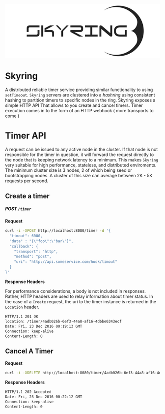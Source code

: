 
![skyring](./assets/skyring.png)

# Skyring
A distributed reliable timer service providing similar functionality to using `setTimeout`.
`Skyring` servers are clustered  into a *hashring* using consistent hashing to partition timers to specific nodes in the ring.  Skyring exposes a simple HTTP API That allows to you create and cancel timers. Timer execution comes in to the form of an HTTP webhook ( more transports to come )

# Timer API

A request can be issued to any active node in the cluster. If that node is not responsible for the timer in question,
it will forward the request directly to the node that is keeping network latency to a minimum. This makes `Skyring` very
suitable for high performance, stateless, and distributed enviroments.
The minimum cluster size is 3 nodes, 2 of which being seed or bootstrapping nodes. A cluster of this size can average
between 2K - 5K requests per second.

## Create a timer

##### **POST `/timer`**

**Request**

```bash
curl -i -XPOST http://localhost:8080/timer -d '{
  "timout": 6000,
  "data" : "{\"foo\":\"bar\"}",
  "callback": {
    "transport": "http",
    "method": "post",
    "uri": "http://api.someservice.com/hook/timout"
  }
}'
```

**Response Headers**

For performance considerations, a body is not included in responses. Rather, HTTP headers are used to relay information about timer status.
In the case of a `Create` request, the uri to the timer instance is returned in the `Location` header.

```
HTTP/1.1 201 OK
location: /timer/4adb026b-6ef3-44a8-af16-4d6be0343ecf
Date: Fri, 23 Dec 2016 00:19:13 GMT
Connection: keep-alive
Content-Length: 0
```

## Cancel A Timer

**Request**

```bash
curl -i -XDELETE http://localhost:8080/timer/4adb026b-6ef3-44a8-af16-4d6be0343ecf
```
**Response Headers**

```
HTTP/1.1 202 Accepted
Date: Fri, 23 Dec 2016 00:22:12 GMT
Connection: keep-alive
Content-Length: 0
```
